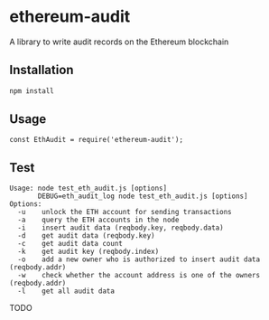 # ethereum-audit

A library to write audit records on the Ethereum blockchain

## Installation

```bash
npm install
```

## Usage

```
const EthAudit = require('ethereum-audit');
```

## Test

```
Usage: node test_eth_audit.js [options]
       DEBUG=eth_audit_log node test_eth_audit.js [options]
Options:
  -u    unlock the ETH account for sending transactions
  -a    query the ETH accounts in the node
  -i    insert audit data (reqbody.key, reqbody.data)
  -d    get audit data (reqbody.key)
  -c    get audit data count
  -k    get audit key (reqbody.index)
  -o    add a new owner who is authorized to insert audit data (reqbody.addr)
  -w    check whether the account address is one of the owners (reqbody.addr)
  -l    get all audit data
```


TODO
